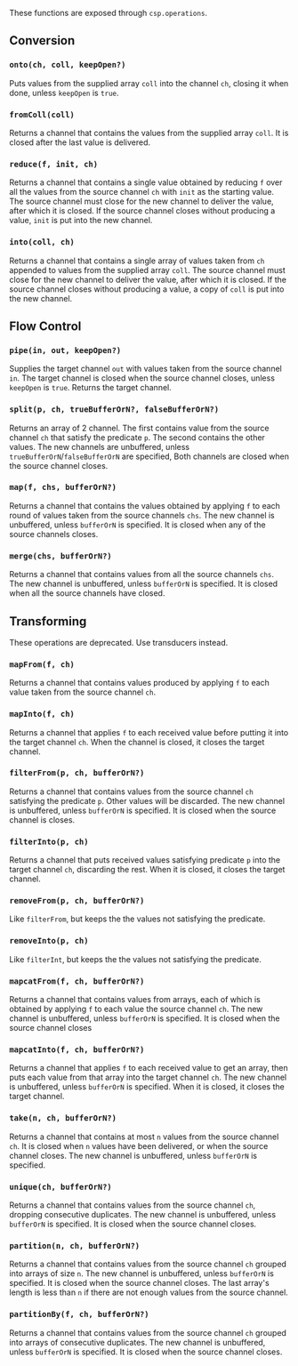 These functions are exposed through `csp.operations`.

## Conversion ##

### `onto(ch, coll, keepOpen?)` ###
Puts values from the supplied array `coll` into the channel `ch`, closing it when done, unless `keepOpen` is `true`.

### `fromColl(coll)` ###
Returns a channel that contains the values from the supplied array `coll`. It is closed after the last value is delivered.

### `reduce(f, init, ch)` ###
Returns a channel that contains a single value obtained by reducing `f` over all the values from the source channel `ch` with `init` as the starting value. The source channel must close for the new channel to deliver the value, after which it is closed. If the source channel closes without producing a value, `init` is put into the new channel.

### `into(coll, ch)` ###
Returns a channel that contains a single array of values taken from `ch` appended to values from the supplied array `coll`. The source channel must close for the new channel to deliver the value, after which it is closed. If the source channel closes without producing a value, a copy of `coll` is put into the new channel.

## Flow Control ##

### `pipe(in, out, keepOpen?)` ###
Supplies the target channel `out` with values taken from the source channel `in`. The target channel is closed when the source channel closes, unless `keepOpen` is `true`. Returns the target channel.

### `split(p, ch, trueBufferOrN?, falseBufferOrN?)` ###
Returns an array of 2 channel. The first contains value from the source channel `ch` that satisfy the predicate `p`. The second contains the other values. The new channels are unbuffered, unless `trueBufferOrN`/`falseBufferOrN` are specified, Both channels are closed when the source channel closes.

### `map(f, chs, bufferOrN?)` ###
Returns a channel that contains the values obtained by applying `f` to each round of values taken from the source channels `chs`. The new channel is unbuffered, unless `bufferOrN` is specified. It is closed when any of the source channels closes.

### `merge(chs, bufferOrN?)` ###
Returns a channel that contains values from all the source channels `chs`. The new channel is unbuffered, unless `bufferOrN` is specified. It is closed when all the source channels have closed.

## Transforming ##

These operations are deprecated. Use transducers instead.

### `mapFrom(f, ch)` ###
Returns a channel that contains values produced by applying `f` to each value taken from the source channel `ch`.

### `mapInto(f, ch)` ###
Returns a channel that applies `f` to each received value before putting it into the target channel `ch`. When the channel is closed, it closes the target channel.

### `filterFrom(p, ch, bufferOrN?)` ###
Returns a channel that contains values from the source channel `ch` satisfying the predicate `p`. Other values will be discarded. The new channel is unbuffered, unless `bufferOrN` is specified. It is closed when the source channel is closes.

### `filterInto(p, ch)` ###
Returns a channel that puts received values satisfying predicate `p` into the target channel `ch`, discarding the rest. When it is closed, it closes the target channel.

### `removeFrom(p, ch, bufferOrN?)` ###
Like `filterFrom`, but keeps the the values not satisfying the predicate.

### `removeInto(p, ch)` ###
Like `filterInt`, but keeps the the values not satisfying the predicate.

### `mapcatFrom(f, ch, bufferOrN?)` ###
Returns a channel that contains values from arrays, each of which is obtained by applying `f` to each value the source channel `ch`. The new channel is unbuffered, unless `bufferOrN` is specified. It is closed when the source channel closes

### `mapcatInto(f, ch, bufferOrN?)` ###
Returns a channel that applies `f` to each received value to get an array, then puts each value from that array into the target channel `ch`. The new channel is unbuffered, unless `bufferOrN` is specified. When it is closed, it closes the target channel.

### `take(n, ch, bufferOrN?)` ###
Returns a channel that contains at most `n` values from the source channel `ch`. It is closed when `n` values have been delivered, or when the source channel closes. The new channel is unbuffered, unless `bufferOrN` is specified.

### `unique(ch, bufferOrN?)` ###
Returns a channel that contains values from the source channel `ch`, dropping consecutive duplicates. The new channel is unbuffered, unless `bufferOrN` is specified. It is closed when the source channel closes.

### `partition(n, ch, bufferOrN?)` ###
Returns a channel that contains values from the source channel `ch` grouped into arrays of size `n`. The new channel is unbuffered, unless `bufferOrN` is specified. It is closed when the source channel closes. The last array's length is less than `n` if there are not enough values from the source channel.

### `partitionBy(f, ch, bufferOrN?)` ###
Returns a channel that contains values from the source channel `ch` grouped into arrays of consecutive duplicates. The new channel is unbuffered, unless `bufferOrN` is specified. It is closed when the source channel closes.
